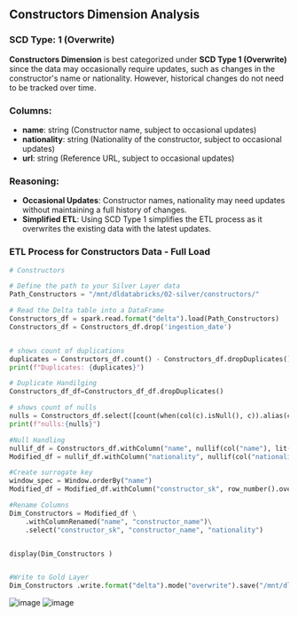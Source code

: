 ## Constructors Dimension Analysis

### SCD Type: 1 (Overwrite)

**Constructors Dimension** is best categorized under **SCD Type 1 (Overwrite)** since the data may occasionally require updates, such as changes in the constructor's name or nationality. However, historical changes do not need to be tracked over time.

### Columns:
- **name**: string (Constructor name, subject to occasional updates)
- **nationality**: string (Nationality of the constructor, subject to occasional updates)
- **url**: string (Reference URL, subject to occasional updates)

### Reasoning:
- **Occasional Updates**: Constructor names, nationality may need updates without maintaining a full history of changes.
- **Simplified ETL**: Using SCD Type 1 simplifies the ETL process as it overwrites the existing data with the latest updates.

### ETL Process for Constructors Data - Full Load

````python
# Constructors

# Define the path to your Silver Layer data
Path_Constructors = "/mnt/dldatabricks/02-silver/constructors/"

# Read the Delta table into a DataFrame
Constructors_df = spark.read.format("delta").load(Path_Constructors)
Constructors_df = Constructors_df.drop('ingestion_date')


# shows count of duplications
duplicates = Constructors_df.count() - Constructors_df.dropDuplicates().count()
print(f"Duplicates: {duplicates}")

# Duplicate Handilging
Constructors_df_df=Constructors_df_df.dropDuplicates()

# shows count of nulls
nulls = Constructors_df.select([count(when(col(c).isNull(), c)).alias(c) for c in Constructors_df.columns]).toPandas()
print(f"nulls:{nulls}")

#Null Handling
nullif_df = Constructors_df.withColumn("name", nullif(col("name"), lit("")))
Modified_df = nullif_df.withColumn("nationality", nullif(col("nationality"), lit("")))

#Create surrogate key
window_spec = Window.orderBy("name")
Modified_df = Modified_df.withColumn("constructor_sk", row_number().over(window_spec))

#Rename Columns
Dim_Constructors = Modified_df \
    .withColumnRenamed("name", "constructor_name")\
    .select("constructor_sk", "constructor_name", "nationality")


display(Dim_Constructors )


#Write to Gold Layer
Dim_Constructors .write.format("delta").mode("overwrite").save("/mnt/dldatabricks/03-gold/Dim_Constructors")
`````
![image](https://github.com/user-attachments/assets/6d641ad6-a8ff-42eb-955d-c119429abb3a)
![image](https://github.com/user-attachments/assets/25d3e3d7-47fc-41a4-8014-27ab239e3a4c)

